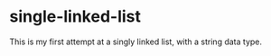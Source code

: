 # single-linked-list



This is my first attempt at a singly linked list, with a string data type. 
